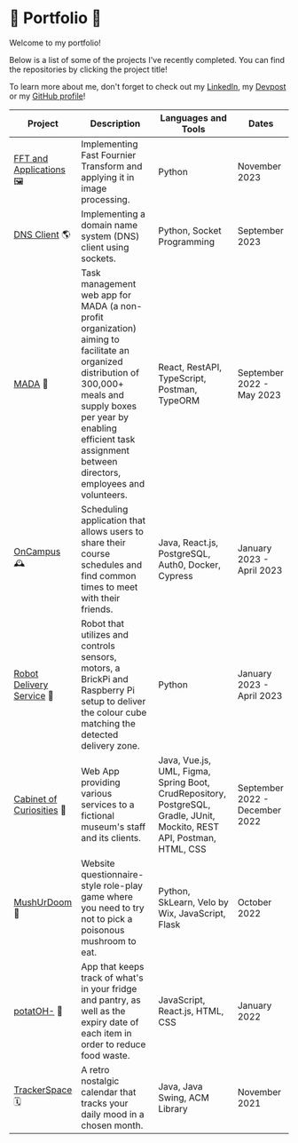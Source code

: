 # 🌟 Portfolio 🌟
Welcome to my portfolio! 

Below is a list of some of the projects I've recently completed. You can find the repositories by clicking the project title! 

To learn more about me, don't forget to check out my [LinkedIn](https://www.linkedin.com/in/samantha-perez-hoffman/), my [Devpost](https://devpost.com/samanthaperezhoffman?ref_content=user-portfolio&ref_feature=portfolio&ref_medium=global-nav) or my [GitHub profile](https://github.com/samperezh)!


| Project  | Description | Languages and Tools  | Dates |
| ------------- | ------------- |------------- | ------------- |
| [FFT and Applications](https://github.com/samperezh/fft-and-applications) 🖼️ | Implementing Fast Fournier Transform and applying it in image processing. | Python | November 2023 |
| [DNS Client](https://github.com/samperezh/dns_client) 🌎 | Implementing a domain name system (DNS) client using sockets. | Python, Socket Programming | September 2023 |
| [MADA](https://github.com/hack4impact-mcgill/MADA-v2) 🚛 | Task management web app for MADA (a non-profit organization) aiming to facilitate an organized distribution of 300,000+ meals and supply boxes per year by enabling efficient task assignment between directors, employees and volunteers.  | React, RestAPI, TypeScript, Postman, TypeORM  | September 2022 - May 2023  |
| [OnCampus](https://github.com/ECSE-428-Group-5-W-2023/OnCampus) 🕰️ | Scheduling application that allows users to share their course schedules and find common times to meet with their friends. | Java, React.js, PostgreSQL, Auth0, Docker, Cypress  | January 2023 - April 2023  |
| [Robot Delivery Service](https://github.com/Lucy-Zh/ECSE211-23) 🤖| Robot that utilizes and controls sensors, motors, a BrickPi and Raspberry Pi setup to deliver the colour cube matching the detected delivery zone. | Python | January 2023 - April 2023 |
| [Cabinet of Curiosities](https://github.com/McGill-ECSE321-Fall2022/project-group-13) 🎨| Web App providing various services to a fictional museum's staff and its clients.  | Java, Vue.js, UML, Figma, Spring Boot, CrudRepository, PostgreSQL, Gradle, JUnit, Mockito, REST API, Postman, HTML, CSS  | September 2022 - December 2022 |
| [MushUrDoom](https://github.com/yu-an-lu/MushUrDoom) 🍄| Website questionnaire-style role-play game where you need to try not to pick a poisonous mushroom to eat.  | Python, SkLearn, Velo by Wix, JavaScript, Flask  | October 2022 |
| [potatOH-](https://github.com/samperezh/potatOH-) 🥔| App that keeps track of what's in your fridge and pantry, as well as the expiry date of each item in order to reduce food waste.  | JavaScript, React.js, HTML, CSS  | January 2022 |
| [TrackerSpace](https://github.com/samperezh/TrackerScape) 🗓️| A retro nostalgic calendar that tracks your daily mood in a chosen month.  | Java, Java Swing, ACM Library  | November 2021 |








